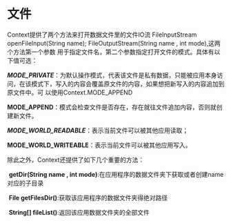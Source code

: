 # 文件

Context提供了两个方法来打开数据文件里的文件IO流 FileInputStream openFileInput(String name); FileOutputStream(String name , int mode),这两个方法第一个参数 用于指定文件名，第二个参数指定打开文件的模式。具体有以下值可选：

​             ***MODE_PRIVATE***：为默认操作模式，代表该文件是私有数据，只能被应用本身访问，在该模式下，写入的内容会覆盖原文件的内容，如果想把新写入的内容追加到原文件中。可   以使用Context.MODE_APPEND

​             **MODE_APPEND**：模式会检查文件是否存在，存在就往文件追加内容，否则就创建新文件。

​             ***MODE_WORLD_READABLE***：表示当前文件可以被其他应用读取；

​             **MODE_WORLD_WRITEABLE**：表示当前文件可以被其他应用写入。

 除此之外，Context还提供了如下几个重要的方法：

​             **getDir(String name , int mode)**:在应用程序的数据文件夹下获取或者创建name对应的子目录

​             **File getFilesDir()**:获取该应用程序的数据文件夹得绝对路径

​             **String[] fileList()**:返回该应用数据文件夹的全部文件